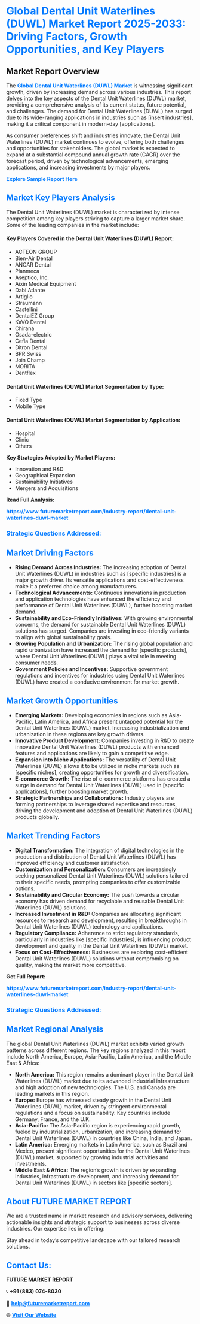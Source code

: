 <h1 style="color: #007BFF;">Global Dental Unit Waterlines (DUWL) Market Report 2025-2033: Driving Factors, Growth Opportunities, and Key Players</h1>

<section id="overview">
<h2>Market Report Overview</h2>
<p>The <a href="https://www.futuremarketreport.com/industry-report/dental-unit-waterlines-duwl-market" style="color: #007BFF; text-decoration: none;"><strong>Global Dental Unit Waterlines (DUWL) Market</strong></a> is witnessing significant growth, driven by increasing demand across various industries. This report delves into the key aspects of the Dental Unit Waterlines (DUWL) market, providing a comprehensive analysis of its current status, future potential, and challenges. The demand for Dental Unit Waterlines (DUWL) has surged due to its wide-ranging applications in industries such as [insert industries], making it a critical component in modern-day [applications].</p>
<p>As consumer preferences shift and industries innovate, the Dental Unit Waterlines (DUWL) market continues to evolve, offering both challenges and opportunities for stakeholders. The global market is expected to expand at a substantial compound annual growth rate (CAGR) over the forecast period, driven by technological advancements, emerging applications, and increasing investments by major players.</p>
</section>

<section id="overview">
<p><a href="https://www.futuremarketreport.com/request-sample/reportId=79295" style="color: #007BFF; text-decoration: none;"><strong>Explore Sample Report Here</strong></a></p>
</section>

<section id="key-players">
<h2 style="color: #007BFF;">Market Key Players Analysis</h2>
<p>The Dental Unit Waterlines (DUWL) market is characterized by intense competition among key players striving to capture a larger market share. Some of the leading companies in the market include:</p>
<h4>Key Players Covered in the Dental Unit Waterlines (DUWL) Report:</h4>
<ul><li>ACTEON GROUP</li><li>Bien-Air Dental</li><li>ANCAR Dental</li><li>Planmeca</li><li>Aseptico, Inc.</li><li>Aixin Medical Equipment</li><li>Dabi Atlante</li><li>Artiglio</li><li>Straumann</li><li>Castellini</li><li>DentalEZ Group</li><li>KaVO Dental</li><li>Chirana</li><li>Osada-electric</li><li>Cefla Dental</li><li>Ditron Dental</li><li>BPR Swiss</li><li>Join Champ</li><li>MORITA</li><li>Dentflex</li></ul>
<h4>Dental Unit Waterlines (DUWL) Market Segmentation by Type:</h4>
<ul><li>Fixed Type</li><li>Mobile Type</li></ul>

<h4>Dental Unit Waterlines (DUWL) Market Segmentation by Application:</h4>
<ul><li>Hospital</li><li>Clinic</li><li>Others</li></ul>
<p><strong>Key Strategies Adopted by Market Players:</strong></p>
<ul>
<li>Innovation and R&D</li>
<li>Geographical Expansion</li>
<li>Sustainability Initiatives</li>
<li>Mergers and Acquisitions</li>
</ul>
</section>

<section>
<p><strong>Read Full Analysis: </strong></p><a href="https://www.futuremarketreport.com/industry-report/dental-unit-waterlines-duwl-market" style="color: #007BFF; text-decoration: none;"><strong>https://www.futuremarketreport.com/industry-report/dental-unit-waterlines-duwl-market</strong></a>
<h3 style="color: #007BFF;">Strategic Questions Addressed:</h3>
</section>

<section id="driving-factors">
<h2 style="color: #007BFF;">Market Driving Factors</h2>
<ul>
<li><strong>Rising Demand Across Industries:</strong> The increasing adoption of Dental Unit Waterlines (DUWL) in industries such as [specific industries] is a major growth driver. Its versatile applications and cost-effectiveness make it a preferred choice among manufacturers.</li>
<li><strong>Technological Advancements:</strong> Continuous innovations in production and application technologies have enhanced the efficiency and performance of Dental Unit Waterlines (DUWL), further boosting market demand.</li>
<li><strong>Sustainability and Eco-Friendly Initiatives:</strong> With growing environmental concerns, the demand for sustainable Dental Unit Waterlines (DUWL) solutions has surged. Companies are investing in eco-friendly variants to align with global sustainability goals.</li>
<li><strong>Growing Population and Urbanization:</strong> The rising global population and rapid urbanization have increased the demand for [specific products], where Dental Unit Waterlines (DUWL) plays a vital role in meeting consumer needs.</li>
<li><strong>Government Policies and Incentives:</strong> Supportive government regulations and incentives for industries using Dental Unit Waterlines (DUWL) have created a conducive environment for market growth.</li>
</ul>
</section>

<section id="growth-opportunities">
<h2 style="color: #007BFF;">Market Growth Opportunities</h2>
<ul>
<li><strong>Emerging Markets:</strong> Developing economies in regions such as Asia-Pacific, Latin America, and Africa present untapped potential for the Dental Unit Waterlines (DUWL) market. Increasing industrialization and urbanization in these regions are key growth drivers.</li>
<li><strong>Innovative Product Development:</strong> Companies investing in R&D to create innovative Dental Unit Waterlines (DUWL) products with enhanced features and applications are likely to gain a competitive edge.</li>
<li><strong>Expansion into Niche Applications:</strong> The versatility of Dental Unit Waterlines (DUWL) allows it to be utilized in niche markets such as [specific niches], creating opportunities for growth and diversification.</li>
<li><strong>E-commerce Growth:</strong> The rise of e-commerce platforms has created a surge in demand for Dental Unit Waterlines (DUWL) used in [specific applications], further boosting market growth.</li>
<li><strong>Strategic Partnerships and Collaborations:</strong> Industry players are forming partnerships to leverage shared expertise and resources, driving the development and adoption of Dental Unit Waterlines (DUWL) products globally.</li>
</ul>
</section>

<section id="trending-factors">
<h2 style="color: #007BFF;">Market Trending Factors</h2>
<ul>
<li><strong>Digital Transformation:</strong> The integration of digital technologies in the production and distribution of Dental Unit Waterlines (DUWL) has improved efficiency and customer satisfaction.</li>
<li><strong>Customization and Personalization:</strong> Consumers are increasingly seeking personalized Dental Unit Waterlines (DUWL) solutions tailored to their specific needs, prompting companies to offer customizable options.</li>
<li><strong>Sustainability and Circular Economy:</strong> The push towards a circular economy has driven demand for recyclable and reusable Dental Unit Waterlines (DUWL) solutions.</li>
<li><strong>Increased Investment in R&D:</strong> Companies are allocating significant resources to research and development, resulting in breakthroughs in Dental Unit Waterlines (DUWL) technology and applications.</li>
<li><strong>Regulatory Compliance:</strong> Adherence to strict regulatory standards, particularly in industries like [specific industries], is influencing product development and quality in the Dental Unit Waterlines (DUWL) market.</li>
<li><strong>Focus on Cost-Effectiveness:</strong> Businesses are exploring cost-efficient Dental Unit Waterlines (DUWL) solutions without compromising on quality, making the market more competitive.</li>
</ul>
</section>

<section>
<p><strong>Get Full Report: </strong></p><a href="https://www.futuremarketreport.com/industry-report/dental-unit-waterlines-duwl-market" style="color: #007BFF; text-decoration: none;"><strong>https://www.futuremarketreport.com/industry-report/dental-unit-waterlines-duwl-market</strong></a>
<h3 style="color: #007BFF;">Strategic Questions Addressed:</h3>
</section>


<section id="regional-analysis">
<h2 style="color: #007BFF;">Market Regional Analysis</h2>
<p>The global Dental Unit Waterlines (DUWL) market exhibits varied growth patterns across different regions. The key regions analyzed in this report include North America, Europe, Asia-Pacific, Latin America, and the Middle East & Africa:</p>
<ul>
<li><strong>North America:</strong> This region remains a dominant player in the Dental Unit Waterlines (DUWL) market due to its advanced industrial infrastructure and high adoption of new technologies. The U.S. and Canada are leading markets in this region.</li>
<li><strong>Europe:</strong> Europe has witnessed steady growth in the Dental Unit Waterlines (DUWL) market, driven by stringent environmental regulations and a focus on sustainability. Key countries include Germany, France, and the U.K.</li>
<li><strong>Asia-Pacific:</strong> The Asia-Pacific region is experiencing rapid growth, fueled by industrialization, urbanization, and increasing demand for Dental Unit Waterlines (DUWL) in countries like China, India, and Japan.</li>
<li><strong>Latin America:</strong> Emerging markets in Latin America, such as Brazil and Mexico, present significant opportunities for the Dental Unit Waterlines (DUWL) market, supported by growing industrial activities and investments.</li>
<li><strong>Middle East & Africa:</strong> The region’s growth is driven by expanding industries, infrastructure development, and increasing demand for Dental Unit Waterlines (DUWL) in sectors like [specific sectors].</li>
</ul>
</section>

<footer>
<h2 style="color: #007BFF;">About FUTURE MARKET REPORT</h2>
<p>We are a trusted name in market research and advisory services, delivering actionable insights and strategic support to businesses across diverse industries. Our expertise lies in offering:</p>

<p>Stay ahead in today’s competitive landscape with our tailored research solutions.</p>

<h2 style="color: #007BFF;">Contact Us:</h2>
<p><strong>FUTURE MARKET REPORT</strong></p>
<p>📞 <strong>+91 (883) 074-8030</strong></p>
<p>📧 <strong><a href="mailto:help@futuremarketreport.com" style="color: #007BFF;">help@futuremarketreport.com</a></strong></p>
<p>🌐 <strong><a href="https://www.futuremarketreport.com/" style="color: #007BFF;">Visit Our Website</a></strong></p>
</footer>